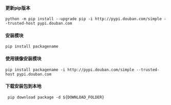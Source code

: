 #### 更新pip版本

```shell
python -m pip install --upgrade pip -i http://pypi.douban.com/simple --trusted-host pypi.douban.com
```

#### 安装模块

```sehll
pip install packagename
```

#### 使用镜像安装模块

```shell
pip install packagename -i http://pypi.douban.com/simple --trusted-host pypi.douban.com
```

#### 下载安装包到本地

```shell
 pip download package -d ${DOWNLOAD_FOLDER}
```





